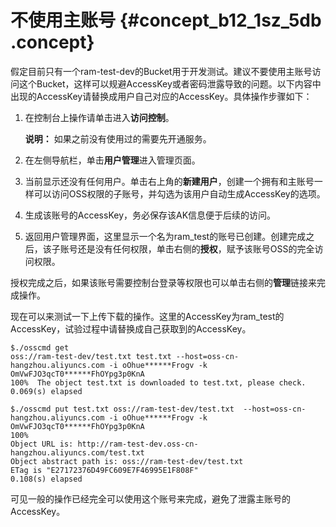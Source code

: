 # 不使用主账号 {#concept_b12_1sz_5db .concept}

假定目前只有一个ram-test-dev的Bucket用于开发测试。建议不要使用主账号访问这个Bucket，这样可以规避AccessKey或者密码泄露导致的问题。以下内容中出现的AccessKey请替换成用户自己对应的AccessKey。具体操作步骤如下：

1.  在控制台上操作请单击进入**访问控制**。

    **说明：** 如果之前没有使用过的需要先开通服务。

2.  在左侧导航栏，单击**用户管理**进入管理页面。
3.  当前显示还没有任何用户。单击右上角的**新建用户**，创建一个拥有和主账号一样可以访问OSS权限的子账号，并勾选为该用户自动生成AccessKey的选项。
4.  生成该账号的AccessKey，务必保存该AK信息便于后续的访问。
5.  返回用户管理界面，这里显示一个名为ram\_test的账号已创建。创建完成之后，该子账号还是没有任何权限，单击右侧的**授权**，赋予该账号OSS的完全访问权限。

授权完成之后，如果该账号需要控制台登录等权限也可以单击右侧的**管理**链接来完成操作。

现在可以来测试一下上传下载的操作。这里的AccessKey为ram\_test的AccessKey，试验过程中请替换成自己获取到的AccessKey。

```
$./osscmd get
oss://ram-test-dev/test.txt test.txt --host=oss-cn-hangzhou.aliyuncs.com -i oOhue******Frogv -k OmVwFJO3qcT0******FhOYpg3p0KnA
100%  The object test.txt is downloaded to test.txt, please check.
0.069(s) elapsed
```

```
$./osscmd put test.txt oss://ram-test-dev/test.txt  --host=oss-cn-hangzhou.aliyuncs.com -i oOhue******Frogv -k OmVwFJO3qcT0******FhOYpg3p0KnA
100%
Object URL is: http://ram-test-dev.oss-cn-hangzhou.aliyuncs.com/test.txt
Object abstract path is: oss://ram-test-dev/test.txt
ETag is "E27172376D49FC609E7F46995E1F808F"
0.108(s) elapsed
```

可见一般的操作已经完全可以使用这个账号来完成，避免了泄露主账号的AccessKey。

